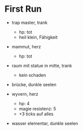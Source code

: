 # First Run

- trap master, trank
    - hp: tot
    - heil klein, Fähigkeit

- mammut, herz
    - hp: tot

- raum mit statue in mitte, trank
    - kein schaden 

- brücke, dunkle seelen
- wyvern, herz
    - hp: 4
    - magie resistenz: 5
    - +3 ticks auf alles
- wasser elementar, dunkle seelen
    
    
